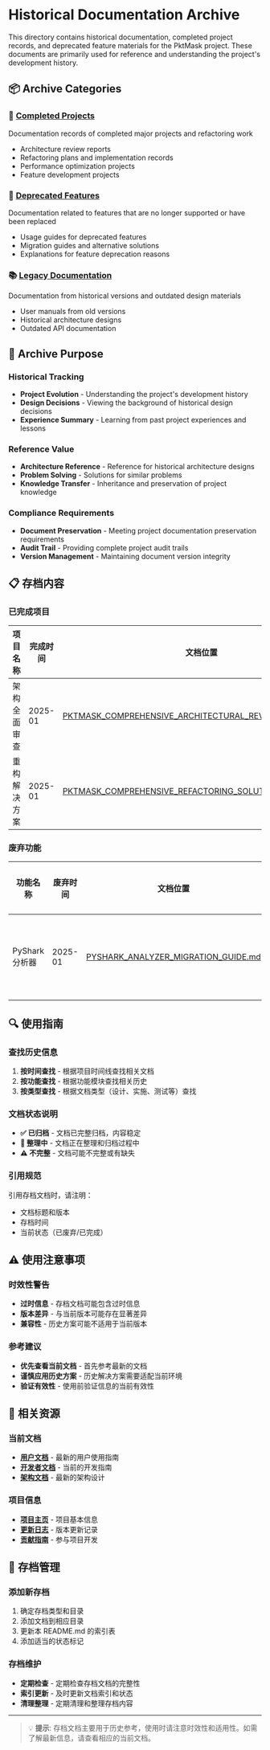 # Historical Documentation Archive

This directory contains historical documentation, completed project records, and deprecated feature materials for the PktMask project. These documents are primarily used for reference and understanding the project's development history.

## 📦 Archive Categories

### 🎯 [Completed Projects](completed-projects/)
Documentation records of completed major projects and refactoring work
- Architecture review reports
- Refactoring plans and implementation records
- Performance optimization projects
- Feature development projects

### 🚫 [Deprecated Features](deprecated-features/)
Documentation related to features that are no longer supported or have been replaced
- Usage guides for deprecated features
- Migration guides and alternative solutions
- Explanations for feature deprecation reasons

### 📚 [Legacy Documentation](legacy-docs/)
Documentation from historical versions and outdated design materials
- User manuals from old versions
- Historical architecture designs
- Outdated API documentation

## 🎯 Archive Purpose

### Historical Tracking
- **Project Evolution** - Understanding the project's development history
- **Design Decisions** - Viewing the background of historical design decisions
- **Experience Summary** - Learning from past project experiences and lessons

### Reference Value
- **Architecture Reference** - Reference for historical architecture designs
- **Problem Solving** - Solutions for similar problems
- **Knowledge Transfer** - Inheritance and preservation of project knowledge

### Compliance Requirements
- **Document Preservation** - Meeting project documentation preservation requirements
- **Audit Trail** - Providing complete project audit trails
- **Version Management** - Maintaining document version integrity

## 📋 存档内容

### 已完成项目
| 项目名称 | 完成时间 | 文档位置 | 状态 |
|----------|----------|----------|------|
| 架构全面审查 | 2025-01 | [PKTMASK_COMPREHENSIVE_ARCHITECTURAL_REVIEW_CONTEXT7.md](completed-projects/PKTMASK_COMPREHENSIVE_ARCHITECTURAL_REVIEW_CONTEXT7.md) | ✅ 已归档 |
| 重构解决方案 | 2025-01 | [PKTMASK_COMPREHENSIVE_REFACTORING_SOLUTION_CONTEXT7.md](completed-projects/PKTMASK_COMPREHENSIVE_REFACTORING_SOLUTION_CONTEXT7.md) | ✅ 已归档 |

### 废弃功能
| 功能名称 | 废弃时间 | 文档位置 | 替代方案 |
|----------|----------|----------|----------|
| PyShark 分析器 | 2025-01 | [PYSHARK_ANALYZER_MIGRATION_GUIDE.md](deprecated-features/PYSHARK_ANALYZER_MIGRATION_GUIDE.md) | TLS 流量分析工具 |

## 🔍 使用指南

### 查找历史信息
1. **按时间查找** - 根据项目时间线查找相关文档
2. **按功能查找** - 根据功能模块查找相关历史
3. **按类型查找** - 根据文档类型（设计、实施、测试等）查找

### 文档状态说明
- **✅ 已归档** - 文档已完整归档，内容稳定
- **🔄 整理中** - 文档正在整理和归档过程中
- **⚠️ 不完整** - 文档可能不完整或有缺失

### 引用规范
引用存档文档时，请注明：
- 文档标题和版本
- 存档时间
- 当前状态（已废弃/已完成）

## ⚠️ 使用注意事项

### 时效性警告
- **过时信息** - 存档文档可能包含过时信息
- **版本差异** - 与当前版本可能存在显著差异
- **兼容性** - 历史方案可能不适用于当前版本

### 参考建议
- **优先查看当前文档** - 首先参考最新的文档
- **谨慎应用历史方案** - 历史解决方案需要适配当前环境
- **验证有效性** - 使用前验证信息的当前有效性

## 🔗 相关资源

### 当前文档
- **[用户文档](../user/)** - 最新的用户使用指南
- **[开发者文档](../dev/)** - 当前的开发指南
- **[架构文档](../architecture/)** - 最新的架构设计

### 项目信息
- **[项目主页](../../README.md)** - 项目基本信息
- **[更新日志](../../CHANGELOG.md)** - 版本更新记录
- **[贡献指南](../dev/contributing.md)** - 参与项目开发

## 📝 存档管理

### 添加新存档
1. 确定存档类型和目录
2. 添加文档到相应目录
3. 更新本 README.md 的索引表
4. 添加适当的状态标记

### 存档维护
- **定期检查** - 定期检查存档文档的完整性
- **索引更新** - 及时更新文档索引和状态
- **清理整理** - 定期清理和整理存档内容

---

> 💡 **提示**: 存档文档主要用于历史参考，使用时请注意时效性和适用性。如需了解最新信息，请查看相应的当前文档。
